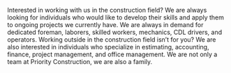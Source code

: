 Interested in working with us in the construction field? We are always
looking for individuals who would like to develop their skills and apply
them to ongoing projects we currently have. We are always in demand for
dedicated foreman, laborers, skilled workers, mechanics, CDL drivers, and
operators. Working outside in the construction field isn’t for you? We are
also interested in individuals who specialize in estimating, accounting,
finance, project management, and office management. We are not only a team
at Priority Construction, we are also a family.

